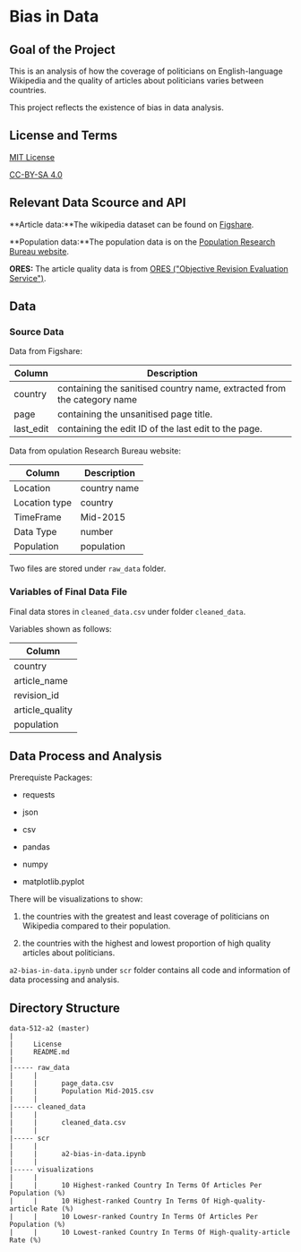 # Bias in Data

## Goal of the Project

This is an analysis of how the coverage of politicians on English-language Wikipedia and the quality of articles about politicians varies between countries. 

This project reflects the existence of bias in data analysis.

## License and Terms
[MIT License](https://opensource.org/licenses/MIT)

[CC-BY-SA 4.0](https://creativecommons.org/licenses/by-sa/4.0/)

## Relevant Data Scource and API

**Article data:**The wikipedia dataset can be found on [Figshare](https://figshare.com/articles/Untitled_Item/5513449).

**Population data:**The population data is on the [Population Research Bureau website](http://www.prb.org/DataFinder/Topic/Rankings.aspx?ind=14). 

**ORES:** The article quality data is from [ORES ("Objective Revision Evaluation Service")](https://ores.wikimedia.org/v3/#!/scoring/get_v3_scores_context_revid_model).

## Data

### Source Data

Data from Figshare:

|  Column | Description |
|---| ---|
| country  | containing the sanitised country name, extracted from the category name|
|  page| containing the unsanitised page title. |
|  last_edit | containing the edit ID of the last edit to the page.|

Data from opulation Research Bureau website:

|  Column | Description |
|---| ---|
| Location  | country name|
|  Location type| country |
|  TimeFrame| Mid-2015|
|  Data Type| number|
|  Population| population|

Two files are stored under ```raw_data``` folder.

### Variables of Final Data File

Final data stores in ```cleaned_data.csv``` under folder ```cleaned_data```.

Variables shown as follows:

|  Column |
|---|
| country  |
|  article_name|
|  revision_id |
|  article_quality|
|  population |

## Data Process and Analysis

Prerequiste Packages:

- requests

- json 

- csv

- pandas

- numpy

- matplotlib.pyplot

There will be visualizations to show:

1. the countries with the greatest and least coverage of politicians on Wikipedia compared to their population.

2. the countries with the highest and lowest proportion of high quality articles about politicians.

```a2-bias-in-data.ipynb``` under ```scr``` folder contains all code and information of data processing and analysis.

## Directory Structure

```
data-512-a2 (master)
|
|     License
|     README.md
|	    
|----- raw_data
|     | 
|     |      page_data.csv
|     |      Population Mid-2015.csv
|     | 
|----- cleaned_data
|     |      
|     |      cleaned_data.csv
|     | 
|----- scr
|     |      
|     |      a2-bias-in-data.ipynb
|     | 
|----- visualizations
|     |      
|     |      10 Highest-ranked Country In Terms Of Articles Per Population (%)
|     |      10 Highest-ranked Country In Terms Of High-quality-article Rate (%)
|     |      10 Lowesr-ranked Country In Terms Of Articles Per Population (%)
|     |      10 Lowest-ranked Country In Terms Of High-quality-article Rate (%)

```



